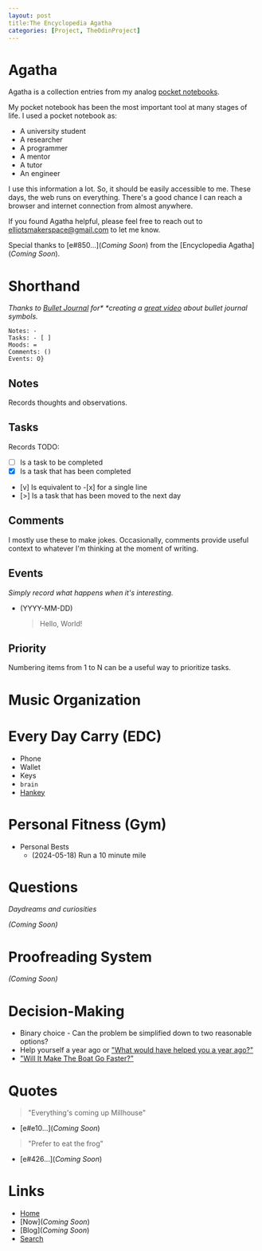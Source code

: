 ```yaml
---
layout: post
title:The Encyclopedia Agatha 
categories: [Project, TheOdinProject]
---
```


# Agatha

Agatha is a collection entries from my analog [pocket notebooks](https://www.youtube.com/watch?v=34V74B0qVZo&t=1s&ab_channel=JoeVanCleave).

My pocket notebook has been the most important tool at many stages of life.
I used a pocket notebook as:

- A university student
- A researcher
- A programmer
- A mentor
- A tutor
- An engineer

I use this information a lot.
So, it should be easily accessible to me.
These days, the web runs on everything.
There's a good chance I can reach a browser and internet connection from
almost anywhere.

If you found Agatha helpful, please feel free to reach out to
elliotsmakerspace@gmail.com to let me know.

Special thanks to [e#850...](_Coming Soon_) from the [Encyclopedia Agatha](_Coming Soon_).

# Shorthand

_Thanks to [Bullet Journal](https://www.youtube.com/@bulletjournal) for\*
\*creating a [great video](https://www.youtube.com/shorts/52vmLR7JFmY) about bullet journal symbols._

```
Notes: -
Tasks: - [ ]
Moods: =
Comments: ()
Events: O}
```

## Notes

Records thoughts and observations.

## Tasks

Records TODO:

- [ ] Is a task to be completed
- [x] Is a task that has been completed
- [v] Is equivalent to \-\[x\] for a single line
- [>] Is a task that has been moved to the next day

## Comments

I mostly use these to make jokes.
Occasionally, comments provide useful context to whatever I'm thinking at the
moment of writing.

## Events

_Simply record what happens when it's interesting._

- (YYYY-MM-DD)
  > Hello, World!

## Priority

Numbering items from 1 to N can be a useful way to prioritize tasks.

# Music Organization

# Every Day Carry (EDC)

- Phone
- Wallet
- Keys
- `brain`
- [Hankey](https://www.youtube.com/watch?v=boqX0hcVXMQ&ab_channel=NetflixIsAJoke)

# Personal Fitness (Gym)

- Personal Bests
  - (2024-05-18) Run a 10 minute mile

# Questions

_Daydreams and curiosities_

_(Coming Soon)_

# Proofreading System

_(Coming Soon)_

# Decision-Making

- Binary choice - Can the problem be simplified down to two reasonable options?
- Help yourself a year ago or ["What would have helped you a year ago?"](https://medium.com/@racheltho/why-you-yes-you-should-blog-7d2544ac1045)
- ["Will It Make The Boat Go Faster?"](https://willitmaketheboatgofaster.com/)

# Quotes

> "Everything's coming up Millhouse"

- [e#e10...](_Coming Soon_)

> "Prefer to eat the frog"

- [e#426...](_Coming Soon_)

# Links

- [Home](https://elliotsmaker.space/)
- [Now](_Coming Soon_)
- [Blog](_Coming Soon_)
- [Search](https://elliotsmaker.space/search/)
